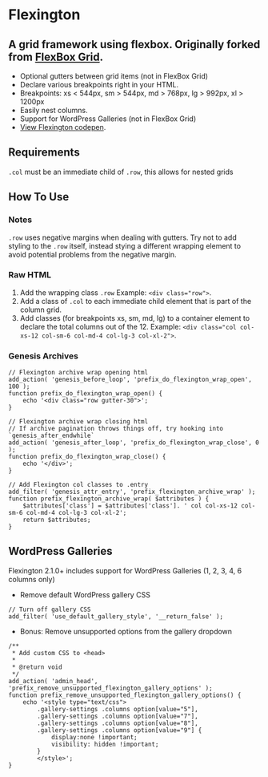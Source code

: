 # Flexington

## A grid framework using flexbox. Originally forked from [FlexBox Grid](http://flexboxgrid.com/).
* Optional gutters between grid items (not in FlexBox Grid)
* Declare various breakpoints right in your HTML.
* Breakpoints: xs < 544px, sm > 544px, md > 768px, lg > 992px, xl > 1200px
* Easily nest columns.
* Support for WordPress Galleries (not in FlexBox Grid)
* [View Flexington codepen](http://codepen.io/JiveDig/pen/vXmykK).

## Requirements
`.col` must be an immediate child of `.row`, this allows for nested grids

## How To Use
### Notes
`.row` uses negative margins when dealing with gutters. Try not to add styling to the `.row` itself, instead stying a different wrapping element to avoid potential problems from the negative margin.

### Raw HTML
1. Add the wrapping class `.row`
Example: `<div class="row">`.
1. Add a class of `.col` to each immediate child element that is part of the column grid.
1. Add classes (for breakpoints xs, sm, md, lg) to a container element to declare the total columns out of the 12.
Example: `<div class="col col-xs-12 col-sm-6 col-md-4 col-lg-3 col-xl-2">`.

### Genesis Archives
```
// Flexington archive wrap opening html
add_action( 'genesis_before_loop', 'prefix_do_flexington_wrap_open', 100 );
function prefix_do_flexington_wrap_open() {
	echo '<div class="row gutter-30">';
}

// Flexington archive wrap closing html
// If archive pagination throws things off, try hooking into `genesis_after_endwhile`
add_action( 'genesis_after_loop', 'prefix_do_flexington_wrap_close', 0 );
function prefix_do_flexington_wrap_close() {
	echo '</div>';
}

// Add Flexington col classes to .entry
add_filter( 'genesis_attr_entry', 'prefix_flexington_archive_wrap' );
function prefix_flexington_archive_wrap( $attributes ) {
	$attributes['class'] = $attributes['class']. ' col col-xs-12 col-sm-6 col-md-4 col-lg-3 col-xl-2';
	return $attributes;
}
```

## WordPress Galleries
Flexington 2.1.0+ includes support for WordPress Galleries (1, 2, 3, 4, 6 columns only)
* Remove default WordPress gallery CSS
```
// Turn off gallery CSS
add_filter( 'use_default_gallery_style', '__return_false' );
```
* Bonus: Remove unsupported options from the gallery dropdown
```
/**
 * Add custom CSS to <head>
 *
 * @return void
 */
add_action( 'admin_head', 'prefix_remove_unsupported_flexington_gallery_options' );
function prefix_remove_unsupported_flexington_gallery_options() {
    echo '<style type="text/css">
        .gallery-settings .columns option[value="5"],
        .gallery-settings .columns option[value="7"],
        .gallery-settings .columns option[value="8"],
        .gallery-settings .columns option[value="9"] {
            display:none !important;
            visibility: hidden !important;
        }
        </style>';
}
```
